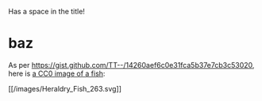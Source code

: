 Has a space in the title!

# baz


As per https://gist.github.com/TT--/14260aef6c0e31fca5b37e7cb3c53020, here is [a CC0 image of a fish](https://commons.wikimedia.org/wiki/File:Heraldry_Fish_263.svg): 

[[/images/Heraldry_Fish_263.svg]]
